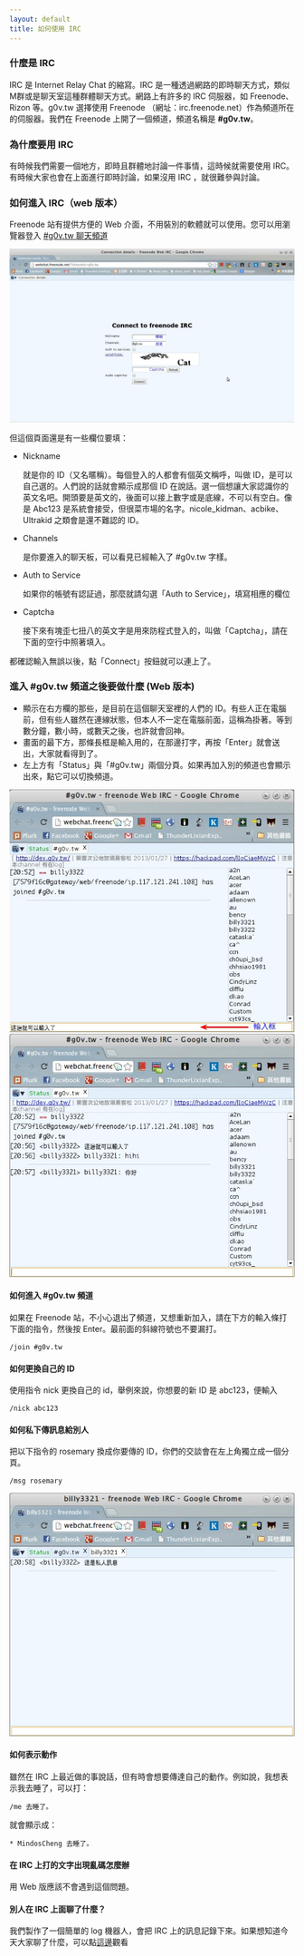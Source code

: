 ```yaml
---
layout: default
title: 如何使用 IRC
---
```


### 什麼是 IRC
IRC 是 Internet Relay Chat 的縮寫。IRC 是一種透過網路的即時聊天方式，類似M群或是聊天室這種群體聊天方式。網路上有許多的 IRC 伺服器，如 Freenode、Rizon 等。g0v.tw 選擇使用 Freenode （網址：irc.freenode.net）作為頻道所在的伺服器。我們在 Freenode 上開了一個頻道，頻道名稱是 **#g0v.tw**。

### 為什麼要用 IRC
有時候我們需要一個地方，即時且群體地討論一件事情，這時候就需要使用 IRC。有時候大家也會在上面進行即時討論，如果沒用 IRC ，就很難參與討論。

### 如何進入 IRC（web 版本）
Freenode 站有提供方便的 Web 介面，不用裝別的軟體就可以使用。您可以用瀏覽器登入 [#g0v.tw 聊天頻道](http://webchat.freenode.net/?channels=g0v.tw)

![Web IRC](irc_01.jpg)

但這個頁面還是有一些欄位要填：

* Nickname

    就是你的 ID（又名暱稱）。每個登入的人都會有個英文稱呼，叫做 ID，是可以自己選的。人們說的話就會顯示成那個 ID 在說話。選一個想讓大家認識你的英文名吧。開頭要是英文的，後面可以接上數字或是底線，不可以有空白。像是 Abc123 是系統會接受，但很菜市場的名字。nicole_kidman、acbike、Ultrakid 之類會是還不難認的 ID。

* Channels

    是你要進入的聊天板，可以看見已經輸入了 #g0v.tw 字樣。

* Auth to Service

    如果你的帳號有認証過，那麼就請勾選「Auth to Service」，填寫相應的欄位

* Captcha

    接下來有塊歪七扭八的英文字是用來防程式登入的，叫做「Captcha」，請在下面的空行中照著填入。
    
都確認輸入無誤以後，點「Connect」按鈕就可以連上了。

### 進入 #g0v.tw 頻道之後要做什麼 (Web 版本)
* 顯示在右方欄的那些，是目前在這個聊天室裡的人們的 ID。有些人正在電腦前，但有些人雖然在連線狀態，但本人不一定在電腦前面，這稱為掛著。等到數分鐘，數小時，或數天之後，也許就會回神。
* 畫面的最下方，那條長框是輸入用的，在那邊打字，再按「Enter」就會送出，大家就看得到了。
* 左上方有「Status」與「#g0v.tw」兩個分頁。如果再加入別的頻道也會顯示出來，點它可以切換頻道。

![Web IRC](irc_02.jpg)
![Web IRC](irc_03.jpg)

#### 如何進入 #g0v.tw 頻道

如果在 Freenode 站，不小心退出了頻道，又想重新加入，請在下方的輸入條打下面的指令，然後按 Enter。最前面的斜線符號也不要漏打。

    /join #g0v.tw

#### 如何更換自己的 ID
使用指令 nick 更換自己的 id，舉例來說，你想要的新 ID 是 abc123，便輸入

    /nick abc123

#### 如何私下傳訊息給別人
把以下指令的 rosemary 換成你要傳的 ID，你們的交談會在左上角獨立成一個分頁。

    /msg rosemary

![私下傳訊給其他人的畫面](irc_04.jpg)

#### 如何表示動作

雖然在 IRC 上最近做的事說話，但有時會想要傳達自己的動作。例如說，我想表示我去睡了，可以打：

    /me 去睡了。
    
就會顯示成：

    * MindosCheng 去睡了。

#### 在 IRC 上打的文字出現亂碼怎麼辦
用 Web 版應該不會遇到這個問題。

#### 別人在 IRC 上面聊了什麼？

我們製作了一個簡單的 log 機器人，會把 IRC 上的訊息記錄下來。如果想知道今天大家聊了什麼，可以點[這邊](http://logbot.g0v.tw/channel/g0v.tw/today)觀看

